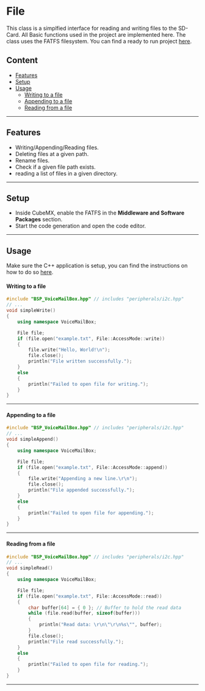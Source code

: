 # File
This class is a simplfied interface for reading and writing files to the SD-Card.
All Basic functions used in the project are implemented here.
The class uses the FATFS filesystem.
You can find a ready to run project [here](../../Demos/F469/F469_MultiExample/README.md).

## Content
- [Features](#features)
- [Setup](#setup)
- [Usage](#usage)
    - [Writing to a file](#writing-to-a-file)
    - [Appending to a file](#appending-to-a-file)
    - [Reading from a file](#reading-from-a-file)

---
## Features
- Writing/Appending/Reading files.
- Deleting files at a given path.
- Rename files.
- Check if a given file path exists.
- reading a list of files in a given directory.

---
## Setup    
- Inside CubeMX, enable the FATFS in the **Middleware and Software Packages** section.
- Start the code generation and open the code editor.

---
## Usage
Make sure the C++ application is setup, you can find the instructions on how to do so [here](CppFromC.md).


#### Writing to a file
``` C++ 
#include "BSP_VoiceMailBox.hpp" // includes "peripherals/i2c.hpp"
// ...
void simpleWrite()
{
    using namespace VoiceMailBox;

    File file;
    if (file.open("example.txt", File::AccessMode::write))
    {
        file.write("Hello, World!\n");
        file.close();
        println("File written successfully.");
    }
    else
    {
        println("Failed to open file for writing.");
    }
}
```
---

#### Appending to a file
``` C++ 
#include "BSP_VoiceMailBox.hpp" // includes "peripherals/i2c.hpp"
// ...
void simpleAppend()
{
    using namespace VoiceMailBox;

    File file;
    if (file.open("example.txt", File::AccessMode::append))
    {
        file.write("Appending a new line.\r\n");
        file.close();
        println("File appended successfully.");
    }
    else
    {
        println("Failed to open file for appending.");
    }
}
```
---

#### Reading from a file
``` C++ 
#include "BSP_VoiceMailBox.hpp" // includes "peripherals/i2c.hpp"
// ...
void simpleRead()
{
    using namespace VoiceMailBox;

    File file;
    if (file.open("example.txt", File::AccessMode::read))
    {
        char buffer[64] = { 0 }; // Buffer to hold the read data
        while (file.read(buffer, sizeof(buffer)))
        {
            println("Read data: \r\n\"\r\n%s\"", buffer);
        }
        file.close();
        println("File read successfully.");
    }
    else
    {
        println("Failed to open file for reading.");
    }
}
```
---